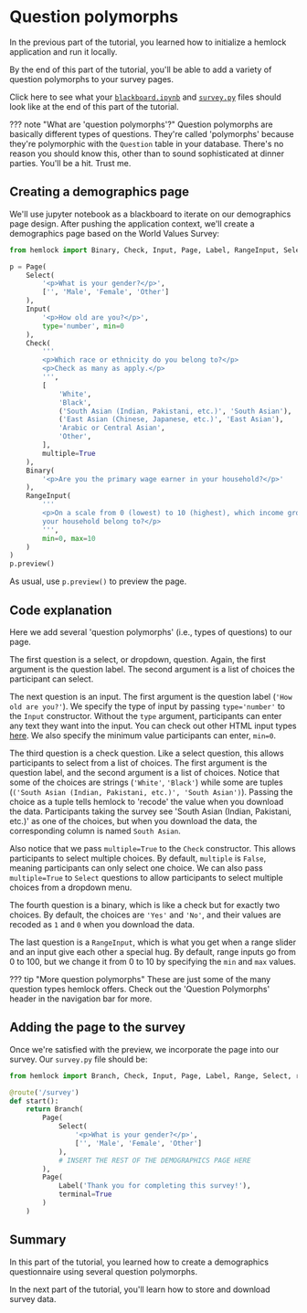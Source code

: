 # Question polymorphs

In the previous part of the tutorial, you learned how to initialize a hemlock application and run it locally.

By the end of this part of the tutorial, you'll be able to add a variety of question polymorphs to your survey pages.

Click here to see what your <a href="https://github.com/dsbowen/hemlock-tutorial/blob/v0.1/blackboard.ipynb" target="_blank">`blackboard.ipynb`</a> and <a href="https://github.com/dsbowen/hemlock-tutorial/blob/v0.1/survey.py" target="_blank">`survey.py`</a> files should look like at the end of this part of the tutorial.

??? note "What are 'question polymorphs'?"
    Question polymorphs are basically different types of questions. They're called 'polymorphs' because they're polymorphic with the `Question` table in your database. There's no reason you should know this, other than to sound sophisticated at dinner parties. You'll be a hit. Trust me.

## Creating a demographics page

We'll use jupyter notebook as a blackboard to iterate on our demographics page design. After pushing the application context, we'll create a demographics page based on the World Values Survey:

```python
from hemlock import Binary, Check, Input, Page, Label, RangeInput, Select

p = Page(
    Select(
        '<p>What is your gender?</p>',
        ['', 'Male', 'Female', 'Other']
    ),
    Input(
        '<p>How old are you?</p>',
        type='number', min=0
    ),
    Check(
        '''
        <p>Which race or ethnicity do you belong to?</p> 
        <p>Check as many as apply.</p>
        ''',
        [
            'White',
            'Black',
            ('South Asian (Indian, Pakistani, etc.)', 'South Asian'),
            ('East Asian (Chinese, Japanese, etc.)', 'East Asian'),
            'Arabic or Central Asian',
            'Other',
        ],
        multiple=True
    ),
    Binary(
        '<p>Are you the primary wage earner in your household?</p>'
    ),
    RangeInput(
        '''
        <p>On a scale from 0 (lowest) to 10 (highest), which income group does 
        your household belong to?</p>
        ''',
        min=0, max=10
    )
)
p.preview()
```

As usual, use `p.preview()` to preview the page.

## Code explanation

Here we add several 'question polymorphs' (i.e., types of questions) to our page.

The first question is a select, or dropdown, question. Again, the first argument is the question label. The second argument is a list of choices the participant can select.

The next question is an input. The first argument is the question label (`'How old are you?'`). We specify the type of input by passing `type='number'` to the `Input` constructor. Without the `type` argument, participants can enter any text they want into the input. You can check out other HTML input types <a href="https://www.w3schools.com/html/html_form_input_types.asp" target="_blank">here</a>. We also specify the minimum value participants can enter, `min=0`.

The third question is a check question. Like a select question, this allows participants to select from a list of choices. The first argument is the question label, and the second argument is a list of choices. Notice that some of the choices are strings (`'White'`, `'Black'`) while some are tuples (`('South Asian (Indian, Pakistani, etc.)', 'South Asian')`). Passing the choice as a tuple tells hemlock to 'recode' the value when you download the data. Participants taking the survey see 'South Asian (Indian, Pakistani, etc.)' as one of the choices, but when you download the data, the corresponding column is named `South Asian`.

Also notice that we pass `multiple=True` to the `Check` constructor. This allows participants to select multiple choices. By default, `multiple` is `False`, meaning participants can only select one choice. We can also pass `multiple=True` to `Select` questions to allow participants to select multiple choices from a dropdown menu.

The fourth question is a binary, which is like a check but for exactly two choices. By default, the choices are `'Yes'` and `'No'`, and their values are recoded as `1` and `0` when you download the data.

The last question is a `RangeInput`, which is what you get when a range slider and an input give each other a special hug. By default, range inputs go from 0 to 100, but we change it from 0 to 10 by specifying the `min` and `max` values.

??? tip "More question polymorphs"
    These are just some of the many question types hemlock offers. Check out the 'Question Polymorphs' header in the navigation bar for more.

## Adding the page to the survey

Once we're satisfied with the preview, we incorporate the page into our survey. Our `survey.py` file should be:

```python
from hemlock import Branch, Check, Input, Page, Label, Range, Select, route

@route('/survey')
def start():
    return Branch(
        Page(
            Select(
                '<p>What is your gender?</p>',
                ['', 'Male', 'Female', 'Other']
            ),
            # INSERT THE REST OF THE DEMOGRAPHICS PAGE HERE
        ),
        Page(
            Label('Thank you for completing this survey!'), 
            terminal=True
        )
    )
```

## Summary

In this part of the tutorial, you learned how to create a demographics questionnaire using several question polymorphs.

In the next part of the tutorial, you'll learn how to store and download survey data.